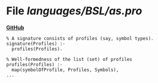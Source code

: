 # File _languages/BSL/as.pro_
**[GitHub](https://github.com/softlang/yas/blob/master/languages/BSL/as.pro)**
```
% A signature consists of profiles (say, symbol types).
signature(Profiles) :-
  profiles(Profiles).

% Well-formedness of the list (set) of profiles 
profiles(Profiles) :-
  map(symbolOfProfile, Profiles, Symbols),
...
```
